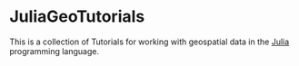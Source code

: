 # JuliaGeoTutorials

This is a collection of Tutorials for working with geospatial data in the [Julia](www.julialang.org) programming language. 

